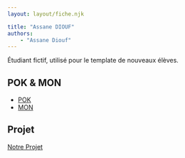 ```yaml
---
layout: layout/fiche.njk

title: "Assane DIOUF"
authors:
    - "Assane Diouf"
---
```


Étudiant fictif, utilisé pour le template de nouveaux élèves.

## POK & MON

* [POK](./pok)
* [MON](./mon)

## Projet

[Notre Projet](../../../projets/20XX-20YY/notre-projet)
